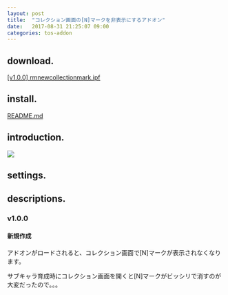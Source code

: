 ```yaml
---
layout: post
title:  "コレクション画面の[N]マークを非表示にするアドオン"
date:   2017-08-31 21:25:07 09:00
categories: tos-addon
---
```


## download.

[[v1.0.0] rmnewcollectionmark.ipf](https://github.com/weizlogy/tos/releases/download/rmnewcollectionmark/rmnewcollectionmark-v1.0.0.ipf)

## install.

[README.md](https://github.com/weizlogy/tos/blob/master/README.md)

## introduction.

[![](https://www.dropbox.com/s/hf2ki8u5qyuo3gp/rmnewcollectionmark.png?dl=1)](https://www.dropbox.com/s/hf2ki8u5qyuo3gp/rmnewcollectionmark.png?dl=0)

## settings.

## descriptions.

### v1.0.0

#### 新規作成

アドオンがロードされると、コレクション画面で[N]マークが表示されなくなります。

サブキャラ育成時にコレクション画面を開くと[N]マークがビッシリで消すのが大変だったので。。。
